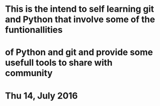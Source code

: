 # This is the intend to self learning git and Python that involve some of the funtionallities
# of Python and git and provide some usefull tools to share with community
# Thu 14, July 2016

